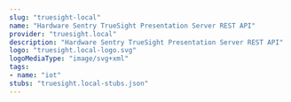 ```yaml
---
slug: "truesight-local"
name: "Hardware Sentry TrueSight Presentation Server REST API"
provider: "truesight.local"
description: "Hardware Sentry TrueSight Presentation Server REST API"
logo: "truesight.local-logo.svg"
logoMediaType: "image/svg+xml"
tags:
- name: "iot"
stubs: "truesight.local-stubs.json"
---
```

